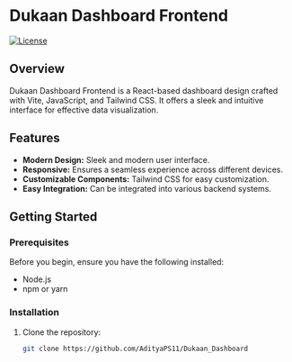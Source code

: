 # Dukaan Dashboard Frontend

[![License](https://img.shields.io/badge/license-MIT-blue.svg)](LICENSE)

## Overview

Dukaan Dashboard Frontend is a React-based dashboard design crafted with Vite, JavaScript, and Tailwind CSS. It offers a sleek and intuitive interface for effective data visualization.



## Features

- **Modern Design:** Sleek and modern user interface.
- **Responsive:** Ensures a seamless experience across different devices.
- **Customizable Components:** Tailwind CSS for easy customization.
- **Easy Integration:** Can be integrated into various backend systems.

## Getting Started

### Prerequisites

Before you begin, ensure you have the following installed:

- Node.js
- npm or yarn

### Installation

1. Clone the repository:
   ```sh
   git clone https://github.com/AdityaPS11/Dukaan_Dashboard

